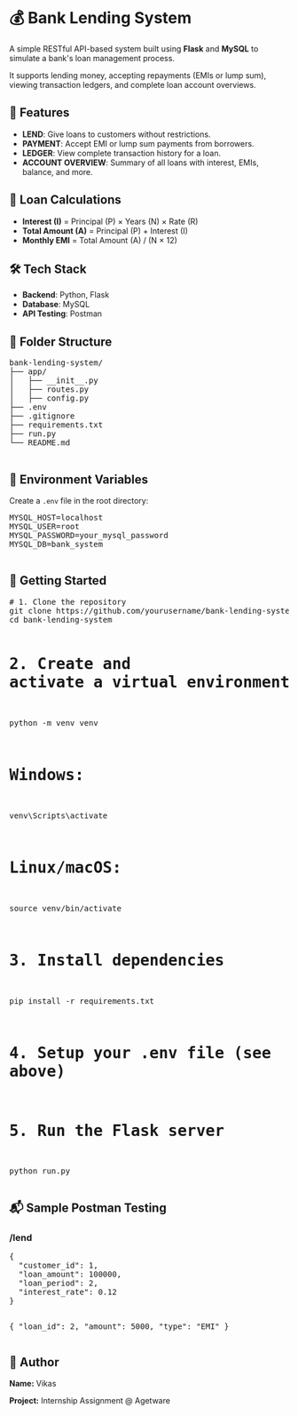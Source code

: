 
  <h1>💰 Bank Lending System</h1>
  <p>A simple RESTful API-based system built using <strong>Flask</strong> and <strong>MySQL</strong> to simulate a bank's loan management process.</p>
  <p>It supports lending money, accepting repayments (EMIs or lump sum), viewing transaction ledgers, and complete loan account overviews.</p>

  <div class="section">
    <h2>🧰 Features</h2>
    <ul>
      <li><strong>LEND</strong>: Give loans to customers without restrictions.</li>
      <li><strong>PAYMENT</strong>: Accept EMI or lump sum payments from borrowers.</li>
      <li><strong>LEDGER</strong>: View complete transaction history for a loan.</li>
      <li><strong>ACCOUNT OVERVIEW</strong>: Summary of all loans with interest, EMIs, balance, and more.</li>
    </ul>
  </div>

  <div class="section">
    <h2>🧮 Loan Calculations</h2>
    <ul>
      <li><strong>Interest (I)</strong> = Principal (P) × Years (N) × Rate (R)</li>
      <li><strong>Total Amount (A)</strong> = Principal (P) + Interest (I)</li>
      <li><strong>Monthly EMI</strong> = Total Amount (A) / (N × 12)</li>
    </ul>
  </div>

  <div class="section">
    <h2>🛠️ Tech Stack</h2>
    <ul>
      <li><strong>Backend</strong>: Python, Flask</li>
      <li><strong>Database</strong>: MySQL</li>
      <li><strong>API Testing</strong>: Postman</li>
    </ul>
  </div>

  <div class="section">
    <h2>📁 Folder Structure</h2>
    <pre>
bank-lending-system/
├── app/
│   ├── __init__.py
│   ├── routes.py
│   ├── config.py
├── .env
├── .gitignore
├── requirements.txt
├── run.py
└── README.md
    </pre>
  </div>

  <div class="section">
    <h2>🔐 Environment Variables</h2>
    <p>Create a <code>.env</code> file in the root directory:</p>
    <pre>
MYSQL_HOST=localhost
MYSQL_USER=root
MYSQL_PASSWORD=your_mysql_password
MYSQL_DB=bank_system
    </pre>
  </div>

  <div class="section">
    <h2>🚀 Getting Started</h2>
    <pre>
# 1. Clone the repository
git clone https://github.com/yourusername/bank-lending-system.git
cd bank-lending-system

# 2. Create and activate a virtual environment
python -m venv venv
# Windows:
venv\Scripts\activate
# Linux/macOS:
source venv/bin/activate

# 3. Install dependencies
pip install -r requirements.txt

# 4. Setup your .env file (see above)

# 5. Run the Flask server
python run.py
    </pre>
  </div>

  <div class="section">
    <h2>📬 Sample Postman Testing</h2>
    <h3>/lend</h3>
    <pre>
{
  "customer_id": 1,
  "loan_amount": 100000,
  "loan_period": 2,
  "interest_rate": 0.12
}
   
{
  "loan_id": 2,
  "amount": 5000,
  "type": "EMI"
}
    </pre>
  </div>

  <div class="section">
    <h2>👤 Author</h2>
    <p><strong>Name:</strong> Vikas</p>
    <p><strong>Project:</strong> Internship Assignment @ Agetware</p>
  </div>

</body>
</html>
